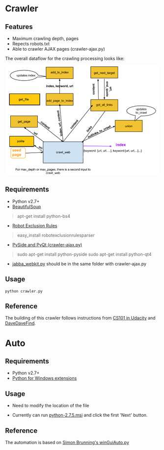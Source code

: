 Crawler
================

## Features
- Maximum crawling depth, pages
- Repects robots.txt
- Able to crawler AJAX pages (crawler-ajax.py)

The overall dataflow for the crawling processing looks like:

![Alt text](architecture.png "Architecture")

## Requirements
- Python v2.7+
- [BeautifulSoup](http://www.crummy.com/software/BeautifulSoup/)
> apt-get install python-bs4
- [Robot Exclusion Rules](http://nikitathespider.com/python/rerp/)
> easy_install robotexclusionrulesparser
- [PySide and PyQt (crawler-ajax.py)](http://www.pythoncentral.io/install-pyside-pyqt-on-windows-mac-linux/)
> sudo apt-get install python-pyside
> sudo apt-get install python-qt4
- [jabba_webkit.py](https://github.com/jabbalaci/Jabba-Webkit/blob/master/jabba_webkit.py) should be in the same folder with crawler-ajax.py
## Usage

```
python crawler.py
```

## Reference

The building of this crawler follows instructions from [CS101 in Udacity](https://www.udacity.com/course/viewer#!/c-cs101) and [DaveDaveFind](http://davedavefind.appspot.com/).

Auto
================

## Requirements
- Python v2.7+
- [Python for Windows extensions](http://sourceforge.net/projects/pywin32/)

## Usage

- Need to modify the location of the file

- Currently can run [python-2.7.5.msi](http://python.org/ftp/python/2.7.5/python-2.7.5.msi) and click the first 'Next' button.

## Reference

The automation is based on [Simon Brunning's winGuiAuto.py](http://www.brunningonline.net/simon/blog/archives/winGuiAuto.py.html)
